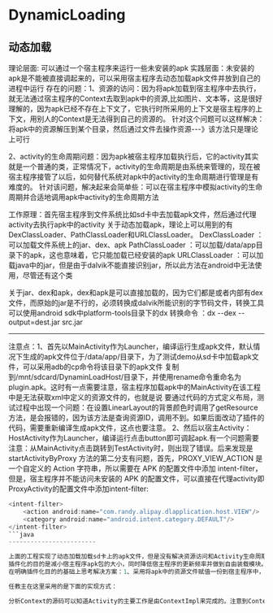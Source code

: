 # DynamicLoading
动态加载
----------------------------
理论层面: 可以通过一个宿主程序来运行一些未安装的apk
实践层面：未安装的apk是不能被直接调起来的，可以采用宿主程序去动态加载apk文件并放到自己的进程中运行
存在的问题：1、资源的访问：因为将apk加载到宿主程序中去执行，就无法通过宿主程序的Context去取到apk中的资源,比如图片、文本等，这是很好理解的，因为apk已经不存在上下文了，它执行时所采用的上下文是宿主程序的上下文，用别人的Context是无法得到自己的资源的。
针对这个问题可以这样解决：将apk中的资源解压到某个目录，然后通过文件去操作资源---》该方法只是理论上可行

2、activity的生命周期问题：因为apk被宿主程序加载执行后，它的activity其实就是一个普通的类，正常情况下，activity的生命周期是由系统来管理的，现在被宿主程序接管了以后，如何替代系统对apk中的activity的生命周期进行管理是有难度的。
针对该问题，解决起来会简单些：可以在宿主程序中模拟activity的生命周期并合适地调用apk中activity的生命周期方法

工作原理：首先宿主程序到文件系统比如sd卡中去加载apk文件，然后通过代理activity去执行apk中的activity
关于动态加载apk，理论上可以用到的有DexClassLoader、PathClassLoader和URLClassLoader。
DexClassLoader ：可以加载文件系统上的jar、dex、apk
PathClassLoader ：可以加载/data/app目录下的apk，这也意味着，它只能加载已经安装的apk
URLClassLoader ：可以加载java中的jar，但是由于dalvik不能直接识别jar，所以此方法在android中无法使用，尽管还有这个类

关于jar、dex和apk，dex和apk是可以直接加载的，因为它们都是或者内部有dex文件，而原始的jar是不行的，必须转换成dalvik所能识别的字节码文件，转换工具可以使用android sdk中platform-tools目录下的dx
转换命令 ：dx --dex --output=dest.jar src.jar

----------------------------
注意点：1、首先以MainActivity作为Launcher，编译运行生成apk文件，默认情况下生成的apk文件位于/data/app/目录下，为了测试demo从sd卡中加载apk文件，可以采用adb的cp命令将该目录下的apk文件
复制到/mnt/sdcard/DynaminLoadHost/目录下，并使用rename命令重命名为plugin.apk。这时有一点需要注意，宿主程序加载apk中的MainActivity在该工程中是无法获取xml中定义的资源文件的，也就是说
要通过代码的方式定义布局，测试过程中出现一个问题：在设置LinearLayout的背景颜色时调用了getResource方法，是会报错的，因为该方法是查询资源ID，调用不到。如果后面改动了插件的代码，需要重新编译生成apk文件，这点也要注意。
2、然后以宿主Activity：HostActivity作为Launcher，编译运行点击button即可调起apk.有一个问题需要注意：从MainActivity点击跳转到TestActivity时，则出现了错误。后来发现是startActivityByProxy 方法的第二分支有问题，首先，PROXY_VIEW_ACTION 是一个自定义的 Action 字符串，所以需要在 APK 的配置文件中添加 intent-filter，但是，宿主程序并不能访问未安装的 APK 的配置文件，可以直接在代理activity即ProxyActivity的配置文件中添加intent-filter:

```java
<intent-filter>
    <action android:name="com.randy.alipay.dlapplication.host.VIEW"/>
    <category android:name="android.intent.category.DEFAULT"/>
</intent-filter>
```java
------------------------

上面的工程实现了动态加载加载sd卡上的apk文件，但是没有解决资源访问和Activity生命周期管理。调起未安装的apk从技术的角度不可能所有的情况都适用，调起的apk必须遵循某种约束。
插件化的目的是减小宿主程序apk包的大小，同时降低宿主程序的更新频率并做到自由装载模块。
在明确插件化目的的基础上思考解决方案：1、采用将apk中的资源文件赋值一份到宿主程序中，显然就不可行了，这样首先会增加宿主程序包的大小，其次每次发布插件都需要将资源拷贝到宿主程序，也就是说需要每次更新宿主程序包，所以从这两点看都是违背插件化思想的。2、思路二就是将apk中的资源解压出来，然后以文件流的形式去读取资源，理论可行，实际操作则比较复杂，因为首先文件类型太多，不同资源有不同的文件流格式，其次针对不同设备加载方式也是不一样的，还有就是如何去选择合适的资源，这些问题都需要考虑并解决。

任教主在这里采用的是下面的实现方式：

分析Context的源码可以知道Activity的主要工作是由ContextImpl来完成的。注意到Context中有两个抽象方法：

